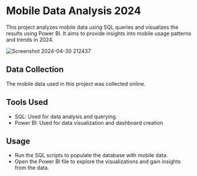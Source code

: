 # Mobile Data Analysis 2024
This project analyzes mobile data using SQL queries and visualizes the results using Power BI. It aims to provide insights into mobile usage patterns and trends in 2024.

![Screenshot 2024-04-30 212437](https://github.com/Shalha-Mucha18/Mobile-Data-Analysis/assets/93482050/1480a7f1-20f7-423a-9caf-fd83744b8514)

## Data Collection
The mobile data used in this project was collected online.

## Tools Used
- SQL: Used for data analysis and querying.
- Power BI: Used for data visualization and dashboard creation
## Usage
- Run the SQL scripts to populate the database with mobile data.
- Open the Power BI file to explore the visualizations and gain insights from the data.

  





